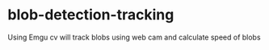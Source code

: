 # blob-detection-tracking
Using Emgu cv will track blobs using web cam and calculate speed of blobs
